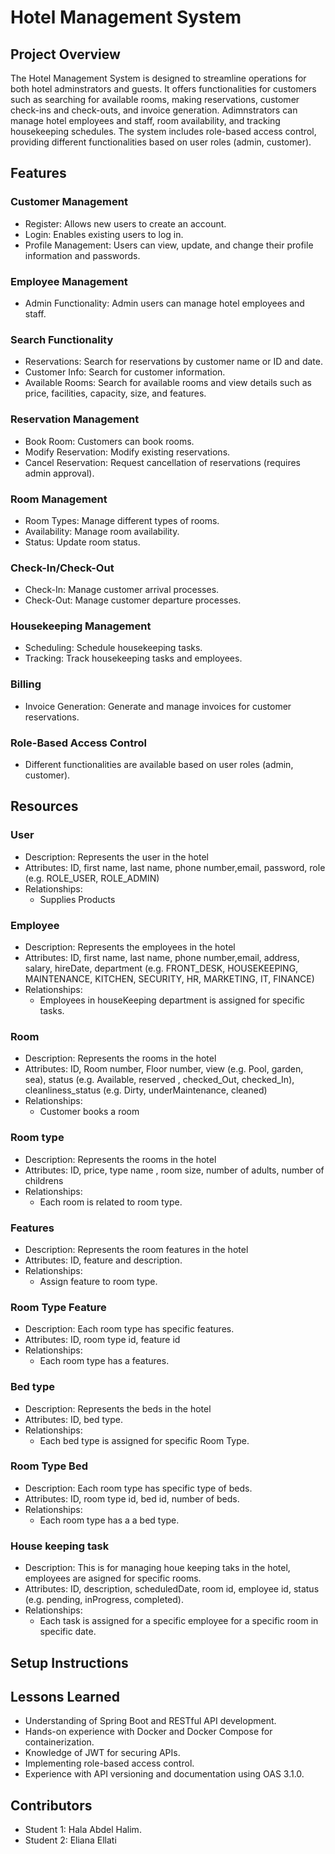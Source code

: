  # Hotel Management System
## Project Overview
The Hotel Management System is designed to streamline operations for both hotel adminstrators and guests. It offers functionalities for customers such as searching for available rooms, making reservations, customer check-ins and check-outs, and invoice generation. Adimnstrators can manage hotel employees and staff, room availability, and tracking housekeeping schedules. The system includes role-based access control, providing different functionalities based on user roles (admin, customer).
## Features
### Customer Management
- Register: Allows new users to create an account.
- Login: Enables existing users to log in.
- Profile Management: Users can view, update, and change their profile information and passwords.
### Employee Management
- Admin Functionality: Admin users can manage hotel employees and staff.
### Search Functionality
- Reservations: Search for reservations by customer name or ID and date.
- Customer Info: Search for customer information.
- Available Rooms: Search for available rooms and view details such as price, facilities, capacity, size, and features.
### Reservation Management
- Book Room: Customers can book rooms.
- Modify Reservation: Modify existing reservations.
- Cancel Reservation: Request cancellation of reservations (requires admin approval).
### Room Management
- Room Types: Manage different types of rooms.
- Availability: Manage room availability.
- Status: Update room status.
### Check-In/Check-Out
- Check-In: Manage customer arrival processes.
- Check-Out: Manage customer departure processes.
### Housekeeping Management
- Scheduling: Schedule housekeeping tasks.
- Tracking: Track housekeeping tasks and employees.
### Billing
- Invoice Generation: Generate and manage invoices for customer reservations.

### Role-Based Access Control
- Different functionalities are available based on user roles (admin, customer).

## Resources

### User
- Description: Represents the user in the hotel
- Attributes: ID, first name, last name, phone number,email, password, role (e.g. ROLE_USER, ROLE_ADMIN) 
- Relationships:
  - Supplies Products

### Employee
- Description: Represents the employees in the hotel
- Attributes: ID, first name, last name, phone number,email, address, salary, hireDate, department (e.g.     FRONT_DESK, HOUSEKEEPING, MAINTENANCE, KITCHEN, SECURITY, HR, MARKETING, IT, FINANCE)
- Relationships:
  - Employees in houseKeeping department is assigned for specific tasks.


### Room
- Description: Represents the rooms in the hotel
- Attributes: ID, Room number, Floor number, view (e.g. Pool, garden, sea), status (e.g. Available, reserved , checked_Out, checked_In), cleanliness_status (e.g. Dirty, underMaintenance, cleaned)
- Relationships:
  - Customer books a room


### Room type 
- Description: Represents the rooms in the hotel
- Attributes: ID, price, type name , room size, number of adults, number of childrens
- Relationships:
  - Each room is related to room type. 

### Features
- Description: Represents the room features in the hotel
- Attributes: ID, feature and description.
- Relationships:
  - Assign feature to room type.
    
###  Room Type Feature 
- Description: Each room type has specific features.
- Attributes: ID, room type id, feature id
- Relationships:
  - Each room type has a features.

### Bed type
- Description: Represents the beds in the hotel
- Attributes: ID, bed type.
- Relationships:
  - Each bed type is assigned for specific Room Type.
 
###  Room Type Bed 
- Description: Each room type has specific type of beds.
- Attributes: ID, room type id, bed id, number of beds.
- Relationships:
  - Each room type has a a bed type.

###  House keeping task
- Description: This is for managing houe keeping taks in the hotel, employees are asigned for specific rooms.
- Attributes: ID, description, scheduledDate, room id, employee id, status (e.g. pending, inProgress, completed). 
- Relationships:
  - Each task is assigned for a specific employee for a specific room in specific date.



## Setup Instructions


## Lessons Learned
- Understanding of Spring Boot and RESTful API development.
- Hands-on experience with Docker and Docker Compose for containerization.
- Knowledge of JWT for securing APIs.
- Implementing role-based access control.
- Experience with API versioning and documentation using OAS 3.1.0.

## Contributors
- Student 1: Hala Abdel Halim.
- Student 2: Eliana Ellati
